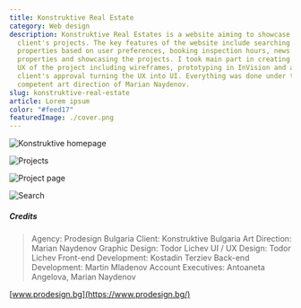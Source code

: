 ```yaml
---
title: Konstruktive Real Estate
category: Web design
description: Konstruktive Real Estates is a website aiming to showcase our
  client's projects. The key features of the website include searching for
  properties based on user preferences, booking inspection hours, news about the
  properties and showcasing the projects. I took main part in creating the whole
  UX of the project including wireframes, prototyping in InVision and after
  client's approval turning the UX into UI. Everything was done under the
  competent art direction of Marian Naydenov.
slug: konstruktive-real-estate
article: Lorem ipsum
color: "#feed17"
featuredImage: ./cover.png
---
```

![Konstruktive homepage](homepage-min.png)

![Projects](projects-min.png)

![Project page](project-available-min.png)

![Search](search-min.png)

##### **Credits**

> Agency: Prodesign Bulgaria Client: Konstruktive Bulgaria
> Art Direction: Marian Naydenov
> Graphic Design: Todor Lichev
> UI / UX Design: Todor Lichev
> Front-end Development: Kostadin Terziev
> Back-end Development: Martin Mladenov
> Account Executives: Antoaneta Angelova, Marian Naydenov

[www.prodesign.bg](https://www.prodesign.bg/)